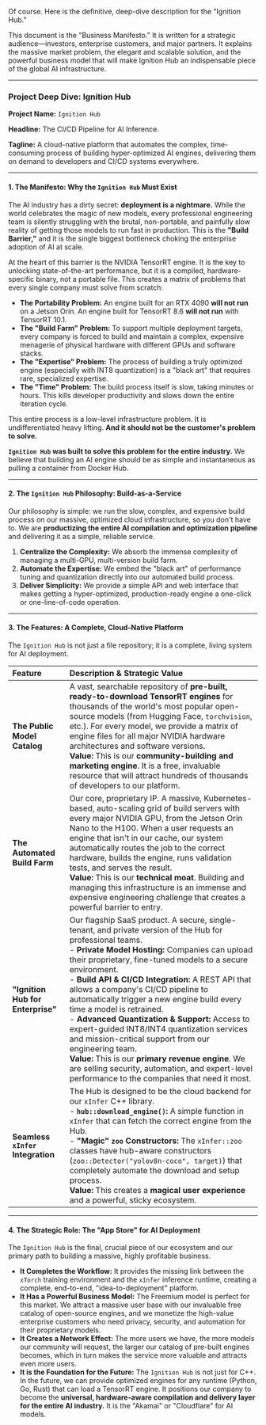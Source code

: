 Of course. Here is the definitive, deep-dive description for the "Ignition Hub."

This document is the "Business Manifesto." It is written for a strategic audience—investors, enterprise customers, and major partners. It explains the massive market problem, the elegant and scalable solution, and the powerful business model that will make Ignition Hub an indispensable piece of the global AI infrastructure.

---

### **Project Deep Dive: Ignition Hub**

**Project Name:** `Ignition Hub`

**Headline:** The CI/CD Pipeline for AI Inference.

**Tagline:** A cloud-native platform that automates the complex, time-consuming process of building hyper-optimized AI engines, delivering them on demand to developers and CI/CD systems everywhere.

---

#### **1. The Manifesto: Why the `Ignition Hub` Must Exist**

The AI industry has a dirty secret: **deployment is a nightmare.** While the world celebrates the magic of new models, every professional engineering team is silently struggling with the brutal, non-portable, and painfully slow reality of getting those models to run fast in production. This is the **"Build Barrier,"** and it is the single biggest bottleneck choking the enterprise adoption of AI at scale.

At the heart of this barrier is the NVIDIA TensorRT engine. It is the key to unlocking state-of-the-art performance, but it is a compiled, hardware-specific binary, not a portable file. This creates a matrix of problems that every single company must solve from scratch:

*   **The Portability Problem:** An engine built for an RTX 4090 **will not run** on a Jetson Orin. An engine built for TensorRT 8.6 **will not run** with TensorRT 10.1.
*   **The "Build Farm" Problem:** To support multiple deployment targets, every company is forced to build and maintain a complex, expensive menagerie of physical hardware with different GPUs and software stacks.
*   **The "Expertise" Problem:** The process of building a truly optimized engine (especially with INT8 quantization) is a "black art" that requires rare, specialized expertise.
*   **The "Time" Problem:** The build process itself is slow, taking minutes or hours. This kills developer productivity and slows down the entire iteration cycle.

This entire process is a low-level infrastructure problem. It is undifferentiated heavy lifting. **And it should not be the customer's problem to solve.**

**`Ignition Hub` was built to solve this problem for the entire industry.** We believe that building an AI engine should be as simple and instantaneous as pulling a container from Docker Hub.

---

#### **2. The `Ignition Hub` Philosophy: Build-as-a-Service**

Our philosophy is simple: we run the slow, complex, and expensive build process on our massive, optimized cloud infrastructure, so you don't have to. We are **productizing the entire AI compilation and optimization pipeline** and delivering it as a simple, reliable service.

1.  **Centralize the Complexity:** We absorb the immense complexity of managing a multi-GPU, multi-version build farm.
2.  **Automate the Expertise:** We embed the "black art" of performance tuning and quantization directly into our automated build process.
3.  **Deliver Simplicity:** We provide a simple API and web interface that makes getting a hyper-optimized, production-ready engine a one-click or one-line-of-code operation.

---

#### **3. The Features: A Complete, Cloud-Native Platform**

The `Ignition Hub` is not just a file repository; it is a complete, living system for AI deployment.

| Feature | **Description & Strategic Value** |
| :--- | :--- |
| **The Public Model Catalog** | A vast, searchable repository of **pre-built, ready-to-download TensorRT engines** for thousands of the world's most popular open-source models (from Hugging Face, `torchvision`, etc.). For every model, we provide a matrix of engine files for all major NVIDIA hardware architectures and software versions. <br> **Value:** This is our **community-building and marketing engine**. It is a free, invaluable resource that will attract hundreds of thousands of developers to our platform. |
| **The Automated Build Farm**| Our core, proprietary IP. A massive, Kubernetes-based, auto-scaling grid of build servers with every major NVIDIA GPU, from the Jetson Orin Nano to the H100. When a user requests an engine that isn't in our cache, our system automatically routes the job to the correct hardware, builds the engine, runs validation tests, and serves the result. <br> **Value:** This is our **technical moat**. Building and managing this infrastructure is an immense and expensive engineering challenge that creates a powerful barrier to entry. |
| **"Ignition Hub for Enterprise"** | Our flagship SaaS product. A secure, single-tenant, and private version of the Hub for professional teams. <br> - **Private Model Hosting:** Companies can upload their proprietary, fine-tuned models to a secure environment. <br> - **Build API & CI/CD Integration:** A REST API that allows a company's CI/CD pipeline to automatically trigger a new engine build every time a model is retrained. <br> - **Advanced Quantization & Support:** Access to expert-guided INT8/INT4 quantization services and mission-critical support from our engineering team. <br> **Value:** This is our **primary revenue engine**. We are selling security, automation, and expert-level performance to the companies that need it most. |
| **Seamless `xInfer` Integration** | The Hub is designed to be the cloud backend for our `xInfer` C++ library. <br> - **`hub::download_engine()`:** A simple function in `xInfer` that can fetch the correct engine from the Hub. <br> - **"Magic" `zoo` Constructors:** The `xInfer::zoo` classes have hub-aware constructors (`zoo::Detector("yolov8n-coco", target)`) that completely automate the download and setup process. <br> **Value:** This creates a **magical user experience** and a powerful, sticky ecosystem. |

---

#### **4. The Strategic Role: The "App Store" for AI Deployment**

The `Ignition Hub` is the final, crucial piece of our ecosystem and our primary path to building a massive, highly profitable business.

*   **It Completes the Workflow:** It provides the missing link between the `xTorch` training environment and the `xInfer` inference runtime, creating a complete, end-to-end, "idea-to-deployment" platform.
*   **It Has a Powerful Business Model:** The Freemium model is perfect for this market. We attract a massive user base with our invaluable free catalog of open-source engines, and we monetize the high-value enterprise customers who need privacy, security, and automation for their proprietary models.
*   **It Creates a Network Effect:** The more users we have, the more models our community will request, the larger our catalog of pre-built engines becomes, which in turn makes the service more valuable and attracts even more users.
*   **It is the Foundation for the Future:** The `Ignition Hub` is not just for C++. In the future, we can provide optimized engines for any runtime (Python, Go, Rust) that can load a TensorRT engine. It positions our company to become the **universal, hardware-aware compilation and delivery layer for the entire AI industry.** It is the "Akamai" or "Cloudflare" for AI models.